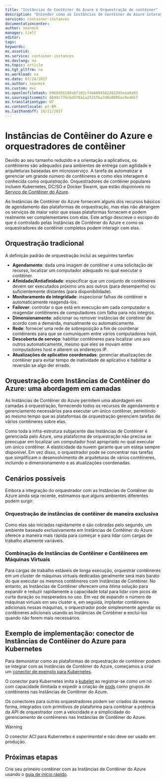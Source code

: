 ```yaml
---
title: "Instâncias de Contêiner do Azure e Orquestração de contêiner"
description: "Entender como as Instâncias de Contêiner do Azure interagem com orquestradores de contêiner"
services: container-instances
documentationcenter: 
author: seanmck
manager: timlt
editor: 
tags: 
keywords: 
ms.assetid: 
ms.service: container-instances
ms.devlang: na
ms.topic: article
ms.tgt_pltfrm: na
ms.workload: na
ms.date: 07/24/2017
ms.author: seanmck
ms.custom: mvc
ms.openlocfilehash: b960d56188abf102cf4a8894582203205eaa9a03
ms.sourcegitcommit: 6699c77dcbd5f8a1a2f21fba3d0a0005ac9ed6b7
ms.translationtype: HT
ms.contentlocale: pt-BR
ms.lasthandoff: 10/11/2017
---
```

# <a name="azure-container-instances-and-container-orchestrators"></a>Instâncias de Contêiner do Azure e orquestradores de contêiner

Devido ao seu tamanho reduzido e a orientação a aplicativos, os contêineres são adequados para ambientes de entrega com agilidade e arquiteturas baseadas em microsserviço. A tarefa de automatizar e gerenciar um grande número de contêineres e como eles interagem é conhecida como *orquestração*. Orquestradores de contêiner populares incluem Kubernetes, DC/SO e Docker Swarm, que estão disponíveis no [Serviço de Contêiner do Azure](https://docs.microsoft.com/azure/container-service/).

As Instâncias de Contêiner do Azure fornecem alguns dos recursos básicos de agendamento das plataformas de orquestração, mas elas não abrangem os serviços de maior valor que essas plataformas fornecem e podem realmente ser complementares com elas. Este artigo descreve o escopo do que é controlado pelas Instâncias de Contêiner do Azure e como os orquestradores de contêiner completos podem interagir com elas.

## <a name="traditional-orchestration"></a>Orquestração tradicional

A definição padrão de orquestração inclui as seguintes tarefas:

- **Agendamento**: dada uma imagem de contêiner e uma solicitação de recurso, localizar um computador adequado no qual executar o contêiner.
- **Afinidade/Antiafinidade**: especificar que um conjunto de contêineres devem ser executados próximo uns aos outros (para desempenho) ou suficientemente distantes (para disponibilidade).
- **Monitoramento de integridade**: inspecionar falhas de contêiner e automaticamente reagendá-los.
- **Failover**: controlar o que está em execução em cada computador e reagendar contêineres de computadores com falha para nós íntegros.
- **Dimensionamento**: adicionar ou remover instâncias de contêiner de acordo com a demanda, manualmente ou automaticamente.
- **Rede**: fornecer uma rede de sobreposição a fim de coordenar contêineres para que se comuniquem entre vários computadores host.
- **Descoberta de serviço**: habilitar contêineres para localizar uns aos outros automaticamente, mesmo que eles se movam entre computadores host e alterem os endereços IP.
- **Atualizações de aplicativo coordenadas**: gerenciar atualizações de contêiner para evitar tempo de inatividade de aplicativo e habilitar a reversão se algo der errado.

## <a name="orchestration-with-azure-container-instances-a-layered-approach"></a>Orquestração com Instâncias de Contêiner do Azure: uma abordagem em camadas

As Instâncias de Contêiner do Azure permitem uma abordagem em camadas à orquestração, fornecendo todos os recursos de agendamento e gerenciamento necessários para executar um único contêiner, permitindo ao mesmo tempo que as plataformas de orquestração gerenciem tarefas de vários contêineres sobre elas.

Como toda a infra-estrutura subjacente das Instâncias de Contêiner é gerenciada pelo Azure, uma plataforma de orquestração não precisa se preocupar em localizar um computador host apropriado no qual executar um único contêiner. A elasticidade da nuvem garante que um esteja sempre disponível. Em vez disso, o orquestrador pode se concentrar nas tarefas que simplificam o desenvolvimento de arquiteturas de vários contêineres, incluindo o dimensionamento e as atualizações coordenadas.



## <a name="potential-scenarios"></a>Cenários possíveis

Embora a integração do orquestrador com as Instâncias de Contêiner do Azure ainda seja recente, estimamos que alguns ambientes diferentes podem surgir:

### <a name="orchestration-of-container-instances-exclusively"></a>Orquestração de instâncias de contêiner de maneira exclusiva

Como elas são iniciadas rapidamente e são cobradas pelo segundo, um ambiente baseado exclusivamente em Instâncias de Contêiner do Azure oferece a maneira mais rápida para começar e para lidar com cargas de trabalho altamente variáveis.

### <a name="combination-of-container-instances-and-containers-in-virtual-machines"></a>Combinação de Instâncias de Contêiner e Contêineres em Máquinas Virtuais

Para cargas de trabalho estáveis de longa execução, orquestrar contêineres em um cluster de máquinas virtuais dedicadas geralmente será mais barato do que executar os mesmos contêineres com Instâncias de Contêiner. No entanto, as Instâncias de Contêiner oferecem uma ótima solução para expandir e reduzir rapidamente a capacidade total para lidar com picos de curta duração ou inesperados no uso. Em vez de expandir o número de máquinas virtuais em seu cluster e, em seguida, implantar contêineres adicionais nessas máquinas, o orquestrador pode simplesmente agendar os contêineres adicionais usando as Instâncias de Contêiner e excluí-los quando não forem mais necessários.

## <a name="sample-implementation-azure-container-instances-connector-for-kubernetes"></a>Exemplo de implementação: conector de Instâncias de Contêiner do Azure para Kubernetes

Para demonstrar como as plataformas de orquestração de contêiner podem se integrar com as Instâncias de Contêiner do Azure, começamos a criar um [conector de exemplo para Kubernetes][aci-connector-k8s].

O conector para Kubernetes imita a [kubelet][kubelet-doc] ao registrar-se como um nó com capacidade ilimitada e expedir a criação de [pods][pod-doc] como grupos de contêineres nas Instâncias de Contêiner do Azure.

<!-- ![ACI Connector for Kubernetes][aci-connector-k8s-gif] -->

Os conectores para outros orquestradores podem ser criados da mesma forma, integrados com primitivos de plataforma para combinar a potência da API de orquestrador com a velocidade e a simplicidade do gerenciamento de contêineres nas Instâncias de Contêiner do Azure.

> [!WARNING]
> O conector ACI para Kubernetes é *experimental* e não deve ser usado em produção.

## <a name="next-steps"></a>Próximas etapas

Crie seu primeiro contêiner com as Instâncias de Contêiner do Azure usando o [guia de início rápido](container-instances-quickstart.md).

<!-- IMAGES -->
[aci-connector-k8s-gif]: ./media/container-instances-orchestrator-relationship/aci-connector-k8s.gif

<!-- LINKS -->
[aci-connector-k8s]: https://github.com/azure/aci-connector-k8s
[kubelet-doc]: https://kubernetes.io/docs/admin/kubelet/
[pod-doc]: https://kubernetes.io/docs/concepts/workloads/pods/pod/
